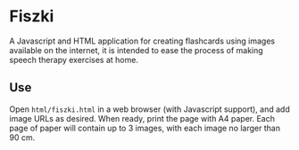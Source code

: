 # Fiszki

A Javascript and HTML application for creating flashcards using images
available on the internet, it is intended to ease the process of making
speech therapy exercises at home.

## Use

Open `html/fiszki.html` in a web browser (with Javascript support), and add
image URLs as desired. When ready, print the page with A4 paper. Each
page of paper will contain up to 3 images, with each image no larger than
90 cm.


